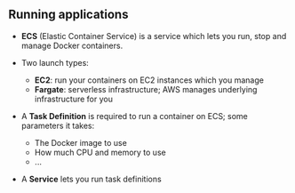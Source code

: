## Running applications

- __ECS__ (Elastic Container Service) is a service which lets you run, stop and manage Docker containers.
- Two launch types:
    - __EC2__: run your containers on EC2 instances which you manage
    - __Fargate__: serverless infrastructure; AWS manages underlying infrastructure for you
    
- A __Task Definition__ is required to run a container on ECS; some parameters it takes:
    - The Docker image to use
    - How much CPU and memory to use
    - ...
    
- A __Service__ lets you run task definitions
    



